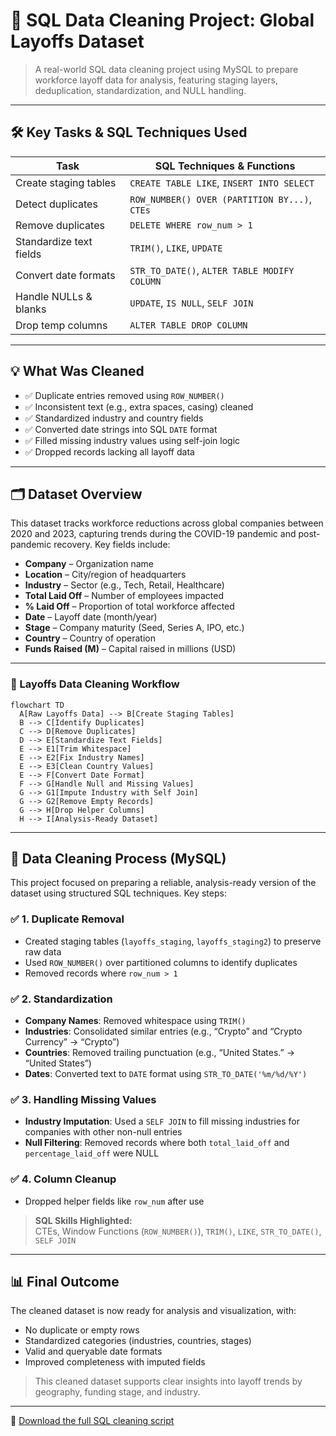 
# 🧼 SQL Data Cleaning Project: Global Layoffs Dataset

> A real-world SQL data cleaning project using MySQL to prepare workforce layoff data for analysis, featuring staging layers, deduplication, standardization, and NULL handling.

---

## 🛠️ Key Tasks & SQL Techniques Used

| Task                         | SQL Techniques & Functions                                |
|-----------------------------|------------------------------------------------------------|
| Create staging tables       | `CREATE TABLE LIKE`, `INSERT INTO SELECT`                 |
| Detect duplicates           | `ROW_NUMBER() OVER (PARTITION BY...)`, `CTEs`             |
| Remove duplicates           | `DELETE WHERE row_num > 1`                                |
| Standardize text fields     | `TRIM()`, `LIKE`, `UPDATE`                                |
| Convert date formats        | `STR_TO_DATE()`, `ALTER TABLE MODIFY COLUMN`              |
| Handle NULLs & blanks       | `UPDATE`, `IS NULL`, `SELF JOIN`                          |
| Drop temp columns           | `ALTER TABLE DROP COLUMN`                                 |

---

## 💡 What Was Cleaned

- ✅ Duplicate entries removed using `ROW_NUMBER()`
- ✅ Inconsistent text (e.g., extra spaces, casing) cleaned
- ✅ Standardized industry and country fields
- ✅ Converted date strings into SQL `DATE` format
- ✅ Filled missing industry values using self-join logic
- ✅ Dropped records lacking all layoff data

---

## 🗂️ Dataset Overview

This dataset tracks workforce reductions across global companies between 2020 and 2023, capturing trends during the COVID-19 pandemic and post-pandemic recovery. Key fields include:

- **Company** – Organization name  
- **Location** – City/region of headquarters  
- **Industry** – Sector (e.g., Tech, Retail, Healthcare)  
- **Total Laid Off** – Number of employees impacted  
- **% Laid Off** – Proportion of total workforce affected  
- **Date** – Layoff date (month/year)  
- **Stage** – Company maturity (Seed, Series A, IPO, etc.)  
- **Country** – Country of operation  
- **Funds Raised (M)** – Capital raised in millions (USD)

---
### 🔄 Layoffs Data Cleaning Workflow

```mermaid
flowchart TD
  A[Raw Layoffs Data] --> B[Create Staging Tables]
  B --> C[Identify Duplicates]
  C --> D[Remove Duplicates]
  D --> E[Standardize Text Fields]
  E --> E1[Trim Whitespace]
  E --> E2[Fix Industry Names]
  E --> E3[Clean Country Values]
  E --> F[Convert Date Format]
  F --> G[Handle Null and Missing Values]
  G --> G1[Impute Industry with Self Join]
  G --> G2[Remove Empty Records]
  G --> H[Drop Helper Columns]
  H --> I[Analysis-Ready Dataset]
```
---

## 🧹 Data Cleaning Process (MySQL)

This project focused on preparing a reliable, analysis-ready version of the dataset using structured SQL techniques. Key steps:

### ✅ 1. Duplicate Removal
- Created staging tables (`layoffs_staging`, `layoffs_staging2`) to preserve raw data
- Used `ROW_NUMBER()` over partitioned columns to identify duplicates
- Removed records where `row_num > 1`

### ✅ 2. Standardization
- **Company Names**: Removed whitespace using `TRIM()`
- **Industries**: Consolidated similar entries (e.g., “Crypto” and “Crypto Currency” → “Crypto”)
- **Countries**: Removed trailing punctuation (e.g., “United States.” → “United States”)
- **Dates**: Converted text to `DATE` format using `STR_TO_DATE('%m/%d/%Y')`

### ✅ 3. Handling Missing Values
- **Industry Imputation**: Used a `SELF JOIN` to fill missing industries for companies with other non-null entries
- **Null Filtering**: Removed records where both `total_laid_off` and `percentage_laid_off` were NULL

### ✅ 4. Column Cleanup
- Dropped helper fields like `row_num` after use

> **SQL Skills Highlighted:**  
> CTEs, Window Functions (`ROW_NUMBER()`), `TRIM()`, `LIKE`, `STR_TO_DATE()`, `SELF JOIN`

---



## 📊 Final Outcome

The cleaned dataset is now ready for analysis and visualization, with:
- No duplicate or empty rows
- Standardized categories (industries, countries, stages)
- Valid and queryable date formats
- Improved completeness with imputed fields

> This cleaned dataset supports clear insights into layoff trends by geography, funding stage, and industry.

---

📁 [Download the full SQL cleaning script](https://github.com/kChe626/Layoffs_Data_Cleaning/blob/main/layoffs_data_cleaned.txt)
